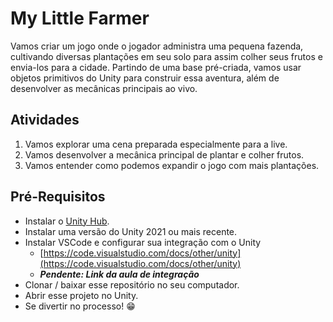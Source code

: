 # My Little Farmer

Vamos criar um jogo onde o jogador administra uma pequena fazenda, cultivando diversas plantações em seu solo para assim colher seus frutos e envia-los para a cidade. Partindo de uma base pré-criada, vamos usar objetos primitivos do Unity para construir essa aventura, além de desenvolver as mecânicas principais ao vivo.

## Atividades

1. Vamos explorar uma cena preparada especialmente para a live.
2. Vamos desenvolver a mecânica principal de plantar e colher frutos.
3. Vamos entender como podemos expandir o jogo com mais plantações.

## Pré-Requisitos

- Instalar o [Unity Hub](https://unity3d.com/get-unity/download).
- Instalar uma versão do Unity 2021 ou mais recente.
- Instalar VSCode e configurar sua integração com o Unity
    - [https://code.visualstudio.com/docs/other/unity](https://code.visualstudio.com/docs/other/unity)
    - ***Pendente: Link da aula de integração***
- Clonar / baixar esse repositório no seu computador.
- Abrir esse projeto no Unity.
- Se divertir no processo! 😁
